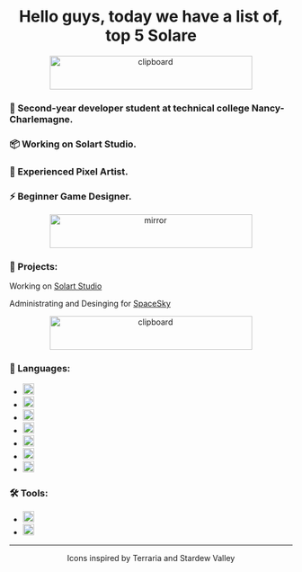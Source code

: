 <h1 align="center">Hello guys, today we have a list of, top 5 Solare</h1>

<div align="center">
  <img src="https://imgur.com/lCLpGW9.png" alt="clipboard" width="360" height="60" />
  <h3 align="left">💬 Second-year developer student at technical college Nancy-Charlemagne.</h3>
  <h3 align="left">📦 Working on Solart Studio.</h3>
  <h3 align="left">🎨 Experienced Pixel Artist.</h3>
  <h3 align="left">⚡ Beginner Game Designer.</h3>
</div>

<div align="center">
  <img src="https://imgur.com/ZuFWOhV.png" alt="mirror" width="360" height="60" />
</div>

<h3 align="left">🍱 Projects:</h3>
<div align="left">
  <p>Working on <a href="https://github.com/Solart-Studio">Solart Studio</a></p>
  <p>Administrating and Desinging for <a href="https://spacesky.fr">SpaceSky</a></p>
</div>

<div align="center">
  <img src="https://imgur.com/nZ4r1cE.png" alt="clipboard" width="360" height="60" />
</div>

<h3 align="left">🔖 Languages:</h3>
<ul>
  <li>
    <img src="https://img.shields.io/badge/Java-007396?style=flat&logo=java&logoColor=white" alt="Java" height="20" />
  </li>
  <li>
    <img src="https://img.shields.io/badge/JavaScript-F7DF1E?style=flat&logo=javascript&logoColor=black" alt="JavaScript" height="20" />
  </li>
  <li>
    <img src="https://img.shields.io/badge/C-A8B9CC?style=flat&logo=c&logoColor=white" alt="C" height="20" />
  </li>
  <li>
    <img src="https://img.shields.io/badge/Oracle-F80000?style=flat&logo=oracle&logoColor=white" alt="Oracle" height="20" />
  </li>
  <li>
    <img src="https://img.shields.io/badge/Python-3776AB?style=flat&logo=python&logoColor=white" alt="Python" height="20" />
  </li>
  <li>
    <img src="https://img.shields.io/badge/HTML-E34F26?style=flat&logo=html5&logoColor=white" alt="HTML" height="20" />
  </li>
  <li>
    <img src="https://img.shields.io/badge/CSS-1572B6?style=flat&logo=css3&logoColor=white" alt="CSS" height="20" />
  </li>
</ul>

<h3 align="left">🛠️ Tools:</h3>
<ul>
  <li>
    <img src="https://img.shields.io/badge/Aseprite-7D3F1C?style=flat&logo=aseprite&logoColor=white" alt="Aseprite" height="20" />
  </li>
  <li>
    <img src="https://img.shields.io/badge/Figma-F24E1E?style=flat&logo=figma&logoColor=white" alt="Figma" height="20" />
  </li>
</ul>


 <hr/>
<footer align="center">
  <p>Icons inspired by Terraria and Stardew Valley</p>
</footer>


